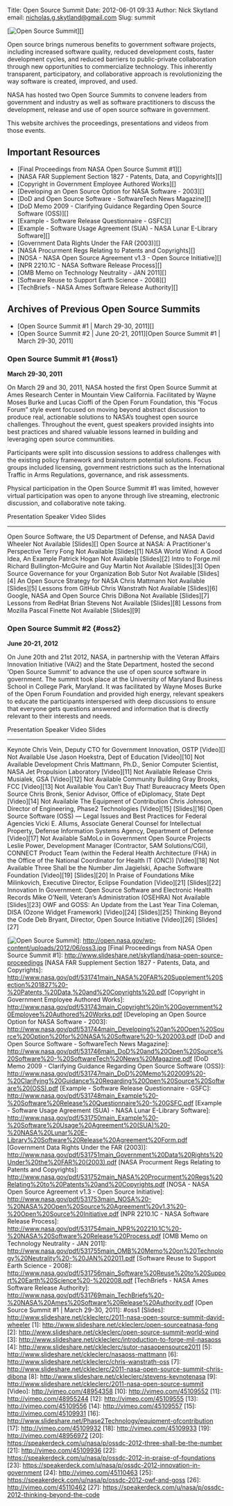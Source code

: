 Title: Open Source Summit
Date: 2012-06-01 09:33
Author: Nick Skytland
email: nicholas.g.skytland@gmail.com
Slug: summit

[![Open Source Summit][]][]

Open source brings numerous benefits to government software projects,
including increased software quality, reduced development costs, faster
development cycles, and reduced barriers to public-private collaboration
through new opportunities to commercialize technology. This inherently
transparent, participatory, and collaborative approach is
revolutionizing the way software is created, improved, and used.

NASA has hosted two Open Source Summits to convene leaders from
government and industry as well as software practitioners to discuss the
development, release and use of open source software in government.

This website archives the proceedings, presentations and videos from
those events.

Important Resources
-------------------

-   [Final Proceedings from NASA Open Source Summit \#1][]
-   [NASA FAR Supplement Section 1827 - Patents, Data, and Copyrights][]
-   [Copyright in Government Employee Authored Works][]
-   [Developing an Open Source Option for NASA Software - 2003][]
-   [DoD and Open Source Software - SoftwareTech News Magazine][]
-   [DoD Memo 2009 - Clarifying Guidance Regarding Open Source Software
    (OSS)][]
-   [Example - Software Release Questionnaire - GSFC][]
-   [Example - Software Usage Agreement (SUA) - NASA Lunar E-Library
    Software][]
-   [Government Data Rights Under the FAR (2003)][]
-   [NASA Procurment Regs Relating to Patents and Copyrights][]
-   [NOSA - NASA Open Source Agreement v1.3 - Open Source Initiative][]
-   [NPR 2210.1C - NASA Software Release Process][]
-   [OMB Memo on Technology Neutrality - JAN 2011][]
-   [Software Reuse to Support Earth Science - 2008][]
-   [TechBriefs - NASA Ames Software Release Authority][]

Archives of Previous Open Source Summits
----------------------------------------

-   [Open Source Summit \#1 | March 29-30, 2011][]
-   [Open Source Summit \#2 | June 20-21, 2011][Open Source Summit \#1 |
    March 29-30, 2011]

### Open Source Summit \#1 {#oss1}

**March 29-30, 2011**

On March 29 and 30, 2011, NASA hosted the first Open Source Summit at
Ames Research Center in Mountain View California. Facilitated by Wayne
Moses Burke and Lucas Cioffi of the Open Forum Foundation, this “Focus
Forum” style event focused on moving beyond abstract discussion to
produce real, actionable solutions to NASA’s toughest open source
challenges. Throughout the event, guest speakers provided insights into
best practices and shared valuable lessons learned in building and
leveraging open source communities.

Participants were split into discussion sessions to address challenges
with the existing policy framework and brainstorm potential solutions.
Focus groups included licensing, government restrictions such as the
International Traffic in Arms Regulations, governance, and risk
assessments.

Physical participation in the Open Source Summit \#1 was limited,
however virtual participation was open to anyone through live streaming,
electronic discussion, and collaborative note taking.

  Presentation                                                   Speaker                                     Video           Slides
  -------------------------------------------------------------- ------------------------------------------- --------------- -------------
  Open Source Software, the US Department of Defense, and NASA   David Wheeler                               Not Available   [Slides][]
  Open Source at NASA: A Practitioner's Perspective              Terry Fong                                  Not Available   [Slides][1]
  NASA World Wind: A Good Idea, An Example                       Patrick Hogan                               Not Available   [Slides][2]
  Intro to Forge.mil                                             Richard Bullington-McGuire and Guy Martin   Not Available   [Slides][3]
  Open Source Governance for your Organization                   Bob Sutor                                   Not Available   [Slides][4]
  An Open Source Strategy for NASA                               Chris Mattmann                              Not Available   [Slides][5]
  Lessons from GitHub                                            Chris Wanstrath                             Not Available   [Slides][6]
  Google, NASA and Open Source                                   Chris DiBona                                Not Available   [Slides][7]
  Lessons from RedHat                                            Brian Stevens                               Not Available   [Slides][8]
  Lessons from Mozilla                                           Pascal Finette                              Not Available   [Slides][9]

### Open Source Summit \#2 {#oss2}

**June 20-21, 2012**

On June 20th and 21st 2012, NASA, in partnership with the Veteran
Affairs Innovation Initiative (VAi2) and the State Department, hosted
the second ‘Open Source Summit’ to advance the use of open source
software in government. The summit took place at the University of
Maryland Business School in College Park, Maryland. It was facilitated
by Wayne Moses Burke of the Open Forum Foundation and provided high
energy, relevant speakers to educate the participants interspersed with
deep discussions to ensure that everyone gets questions answered and
information that is directly relevant to their interests and needs.

  Presentation                                                                        Speaker                                                                                                                                                                                                Video           Slides
  ----------------------------------------------------------------------------------- ------------------------------------------------------------------------------------------------------------------------------------------------------------------------------------------------------ --------------- ---------------
  Keynote                                                                             Chris Vein, Deputy CTO for Government Innovation, OSTP                                                                                                                                                 [Video][]       Not Available
  Use                                                                                 Jason Hoekstra, Dept of Education                                                                                                                                                                      [Video][10]     Not Available
  Development                                                                         Chris Mattmann, Ph.D., Senior Computer Scientist, NASA Jet Propulsion Laboratory                                                                                                                       [Video][11]     Not Available
  Release                                                                             Chris Musialek, GSA                                                                                                                                                                                    [Video][12]     Not Available
  Community Building                                                                  Gray Brooks, FCC                                                                                                                                                                                       [Video][13]     Not Available
  You Can’t Buy That! Bureaucracy Meets Open Source                                   Chris Bronk, Senior Advisor, Office of eDiplomacy, State Dept                                                                                                                                          [Video][14]     Not Available
  The Equipment of Contribution                                                       Chris Johnson, Director of Engineering, Phase2 Technologies                                                                                                                                            [Video][15]     [Slides][16]
  Open Source Software (OSS) — Legal Issues and Best Practices for Federal Agencies   Vicki E. Allums, Associate General Counsel for Intellectual Property, Defense Information Systems Agency, Department of Defense                                                                        [Video][17]     Not Available
  SaMoLo in Government Open Source Projects                                           Leslie Power, Development Manager (Contractor, 5AM Solutions/CGI), CONNECT Product Team (within the Federal Health Architecture (FHA) in the Office of the National Coordinator for Health IT (ONC))   [Video][18]     Not Available
  Three Shall be the Number                                                           Jim Jagielski, Apache Software Foundation                                                                                                                                                              [Video][19]     [Slides][20]
  In Praise of Foundations                                                            Mike Milinkovich, Executive Director, Eclipse Foundation                                                                                                                                               [Video][21]     [Slides][22]
  Innovation In Government: Open Source Software and Electronic Health Records        Mike O’Neill, Veteran’s Administration (OSEHRA)                                                                                                                                                        Not Available   [Slides][23]
  OWF and GOSS: An Update from the Last Year                                          Tina Coleman, DISA (Ozone Widget Framework)                                                                                                                                                            [Video][24]     [Slides][25]
  Thinking Beyond the Code                                                            Deb Bryant, Director, Open Source Initiative                                                                                                                                                           [Video][26]     [Slides][27]

  [Open Source Summit]: http://open.nasa.gov/wp-content/uploads/2012/06/oss3.jpg
    "oss"
  [![Open Source Summit][]]: http://open.nasa.gov/wp-content/uploads/2012/06/oss3.jpg
  [Final Proceedings from NASA Open Source Summit \#1]: http://www.slideshare.net/skytland/nasa-open-source-proceedings
  [NASA FAR Supplement Section 1827 - Patents, Data, and Copyrights]: http://www.nasa.gov/pdf/531741main_NASA%20FAR%20Supplement%20Section%201827%20-%20Patents,%20Data,%20and%20Copyrights%20.pdf
  [Copyright in Government Employee Authored Works]: http://www.nasa.gov/pdf/531743main_Copyright%20in%20Government%20Employee%20Authored%20Works.pdf
  [Developing an Open Source Option for NASA Software - 2003]: http://www.nasa.gov/pdf/531744main_Developing%20an%20Open%20Source%20Option%20for%20NASA%20Software%20-%202003.pdf
  [DoD and Open Source Software - SoftwareTech News Magazine]: http://www.nasa.gov/pdf/531746main_DoD%20and%20Open%20Source%20Software%20-%20SoftwareTech%20News%20Magazine.pdf
  [DoD Memo 2009 - Clarifying Guidance Regarding Open Source Software
  (OSS)]: http://www.nasa.gov/pdf/531747main_DoD%20Memo%202009%20-%20Clarifying%20Guidance%20Regarding%20Open%20Source%20Software%20(OSS).pdf
  [Example - Software Release Questionnaire - GSFC]: http://www.nasa.gov/pdf/531748main_Example%20-%20Software%20Release%20Questionnaire%20-%20GSFC.pdf
  [Example - Software Usage Agreement (SUA) - NASA Lunar E-Library
  Software]: http://www.nasa.gov/pdf/531750main_Example%20-%20Software%20Usage%20Agreement%20(SUA)%20-%20NASA%20Lunar%20E-Library%20Software%20Release%20Agreement%20Form.pdf
  [Government Data Rights Under the FAR (2003)]: http://www.nasa.gov/pdf/531751main_Government%20Data%20Rights%20Under%20the%20FAR%20(2003).pdf
  [NASA Procurment Regs Relating to Patents and Copyrights]: http://www.nasa.gov/pdf/531752main_NASA%20Procurment%20Regs%20Relating%20to%20Patents%20and%20Copyrights.pdf
  [NOSA - NASA Open Source Agreement v1.3 - Open Source Initiative]: http://www.nasa.gov/pdf/531753main_NOSA%20-%20NASA%20Open%20Source%20Agreement%20v1.3%20-%20Open%20Source%20Initiative.pdf
  [NPR 2210.1C - NASA Software Release Process]: http://www.nasa.gov/pdf/531754main_NPR%202210.1C%20-%20NASA%20Software%20Release%20Process.pdf
  [OMB Memo on Technology Neutrality - JAN 2011]: http://www.nasa.gov/pdf/531755main_OMB%20Memo%20on%20Technology%20Neutrality%20-%20JAN%202011.pdf
  [Software Reuse to Support Earth Science - 2008]: http://www.nasa.gov/pdf/531756main_Software%20Reuse%20to%20Support%20Earth%20Science%20-%202008.pdf
  [TechBriefs - NASA Ames Software Release Authority]: http://www.nasa.gov/pdf/531769main_TechBriefs%20-%20NASA%20Ames%20Software%20Release%20Authority.pdf
  [Open Source Summit \#1 | March 29-30, 2011]: #oss1
  [Slides]: http://www.slideshare.net/ckleclerc/2011-nasa-open-source-summit-david-wheeler
  [1]: http://www.slideshare.net/ckleclerc/open-sourceatnasa-fong
  [2]: http://www.slideshare.net/ckleclerc/open-source-summit-world-wind
  [3]: http://www.slideshare.net/ckleclerc/introduction-to-forge-mil-nasaoss
  [4]: http://www.slideshare.net/ckleclerc/sutor-nasaopensource2011
  [5]: http://www.slideshare.net/ckleclerc/nasaoss-mattmann
  [6]: http://www.slideshare.net/ckleclerc/chris-wanstrath-oss
  [7]: http://www.slideshare.net/ckleclerc/2011-nasa-open-source-summit-chris-dibona
  [8]: http://www.slideshare.net/ckleclerc/stevens-keynotenasa
  [9]: http://www.slideshare.net/ckleclerc/2011-nasa-open-source-summit
  [Video]: http://vimeo.com/48954358
  [10]: http://vimeo.com/45109552
  [11]: http://vimeo.com/48955244
  [12]: http://vimeo.com/45109555
  [13]: http://vimeo.com/45109556
  [14]: http://vimeo.com/45109557
  [15]: http://vimeo.com/45109931
  [16]: http://www.slideshare.net/Phase2Technology/equipment-ofcontribution
  [17]: http://vimeo.com/45109932
  [18]: http://vimeo.com/45109933
  [19]: http://vimeo.com/48956972
  [20]: https://speakerdeck.com/u/nasa/p/ossdc-2012-three-shall-be-the-number
  [21]: http://vimeo.com/45109936
  [22]: https://speakerdeck.com/u/nasa/p/ossdc-2012-in-praise-of-foundations
  [23]: https://speakerdeck.com/u/nasa/p/ossdc-2012-innovation-in-government
  [24]: http://vimeo.com/45110463
  [25]: https://speakerdeck.com/u/nasa/p/ossdc-2012-owf-and-goss
  [26]: http://vimeo.com/45110462
  [27]: https://speakerdeck.com/u/nasa/p/ossdc-2012-thinking-beyond-the-code
